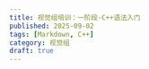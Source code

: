 ```yaml
---
title: 视觉组培训：一阶段-C++语法入门
published: 2025-09-02
tags: [Markdown, C++]
category: 视觉组
draft: true
---
```


